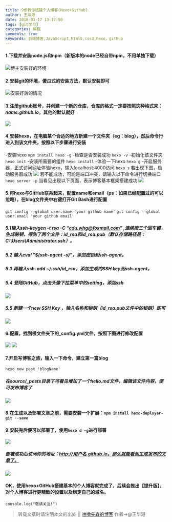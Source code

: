 ```yaml
---
title: 9步教你搭建个人博客(Hexo+Github)
author: 王华港
date: 2018-03-17 13:17:50
tags: [git学习]
categories: 编程
comments: true
keywords: 前端博客,JavaScript,html5,css3,hexo，github
---
```


#### 1.下载并安装node.js和npm（新版本的node已经自带npm，不用单独下载）
![博主安装好的环境](/images/hexo_github/hexo_1.png)
#### 2.安装git的环境，傻瓜式的安装方法，默认安装即可
![安装好后的情况](/images/hexo_github/hexo_2.png)

#### 3.注册github账号，并创建一个新的仓库，仓库的格式一定要按照这种格式来：***name.github.io***，其他的默认就好
![](/images/hexo_github/hexo_3.png)
#### 4.安装hexo，在电脑某个合适的地方新建一个文件夹（eg：blog），然后命令行进入到该文件夹，按照以下步骤进行安装
-安装hexo
`npm install hexo -g`
-检查是否安装成功
`hexo -v`
-初始化该文件夹
`hexo init`
-安装所需要的组件
`hexo install`
-体验一下hexo
`hexo g`
-开启服务器，正式访问网址体验hexo，输入localhost:4000访问
`hexo s`
若出现下图，启动服务器成功
![](/images/hexo_github/4.png)
若不能成功，可能是端口冲突，请输入以下命令进行切换端口
`hexo server -p`
当看见出现以下页面，表示博客基本框架搭建成功
![](/images/hexo_github/5.png)
#### 5.将hexo与GitHub联系起来，配置name和email（ps：如果已经配置过的可以忽略），在blog文件夹中右键打开Git Bash进行配置
`git config --global user.name 'your github name'`
`git config --global user.email 'your github email'`
##### 5.1输入ssh-keygen -t rsa -C “cdu.whg@foxmail.com” ,连续按三个回车键，生成秘钥，得到了两个文件：id_rsa和id_rsa.pub（默认存储路径是：C:\Users\Administrator\.ssh）。
##### 5.2 输入eval "$(ssh-agent -s)"，添加密钥到ssh-agent。
##### 5.3 再输入ssh-add ~/.ssh/id_rsa，添加生成的SSH key到ssh-agent。
##### 5.4 登陆GitHub，点击头像下拉菜单中的setting，添加ssh
![](/images/hexo_github/6.png)
##### 5.5 新建一个new SSH Key ，输入名称和秘钥（id_rsa.pub文件中的秘钥）即可
![](/images/hexo_github/7.png)
#### 6.配置，找到根文件夹下的_config.yml文件，按照下图进行修改配置
![](/images/hexo_github/8.png)
![](/images/hexo_github/9.png)
#### 7.开启写博客之旅，输入一下命令，建立第一篇blog
`hexo new post 'blogName'`
##### 在source/_posts目录下可看见增加了一个hello.md文件，编辑该文件内容，便可发布博客了
![](/images/hexo_github/10.png)
#### 8.在生成以及部署文章之前，需要安装一个扩展：`npm install hexo-deployer-git --save`
#### 9.安装完后便可以部署了，使用`hexo d -g`进行部署
![](/images/hexo_github/11.png)
##### 部署成功后访问你的地址：http://用户名.github.io。那么就能看到生成发布的文章了。
![](/images/hexo_github/12.png)

#### OK，使用hexo+GitHub搭建基本的个人博客就完成了，后续会推出【提升版】，对个人博客进行更精致的设置以及绑定自己的域名。

`console.log("敬请关注!")`

>转载文章时请注明本文的出处 || [咕噜先森的博客](http://www.blog.54whg.cn) 作者->@王华港


<script>
var _hmt = _hmt || [];
(function() {
  var hm = document.createElement("script");
  hm.src = "https://hm.baidu.com/hm.js?cb26b3220fad854a3119dd8d11ddc6eb";
  var s = document.getElementsByTagName("script")[0]; 
  s.parentNode.insertBefore(hm, s);
})();
</script>